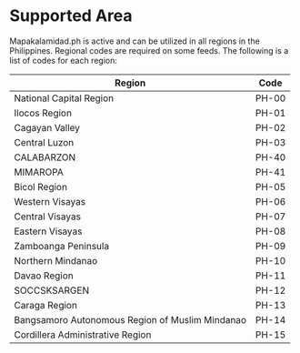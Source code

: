 # Supported Area

Mapakalamidad.ph is active and can be utilized in all regions in the Philippines. Regional codes are required on some feeds. The following is a list of codes for each region:

| Region                                          | Code  |
| ----------------------------------------------- | ----- |
| National Capital Region                         | PH-00 |
| Ilocos Region                                   | PH-01 |
| Cagayan Valley                                  | PH-02 |
| Central Luzon                                   | PH-03 |
| CALABARZON                                      | PH-40 |
| MIMAROPA                                        | PH-41 |
| Bicol Region                                    | PH-05 |
| Western Visayas                                 | PH-06 |
| Central Visayas                                 | PH-07 |
| Eastern Visayas                                 | PH-08 |
| Zamboanga Peninsula                             | PH-09 |
| Northern Mindanao                               | PH-10 |
| Davao Region                                    | PH-11 |
| SOCCSKSARGEN                                    | PH-12 |
| Caraga Region                                   | PH-13 |
| Bangsamoro Autonomous Region of Muslim Mindanao | PH-14 |
| Cordillera Administrative Region                | PH-15 |
